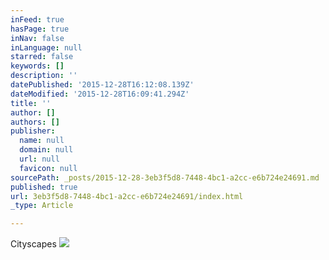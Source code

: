 ```yaml
---
inFeed: true
hasPage: true
inNav: false
inLanguage: null
starred: false
keywords: []
description: ''
datePublished: '2015-12-28T16:12:08.139Z'
dateModified: '2015-12-28T16:09:41.294Z'
title: ''
author: []
authors: []
publisher:
  name: null
  domain: null
  url: null
  favicon: null
sourcePath: _posts/2015-12-28-3eb3f5d8-7448-4bc1-a2cc-e6b724e24691.md
published: true
url: 3eb3f5d8-7448-4bc1-a2cc-e6b724e24691/index.html
_type: Article

---
```

Cityscapes
![](https://s3-us-west-2.amazonaws.com/the-grid-img/p/92584f0211e80bd6beffb68e05918415faaf11a8.jpg)